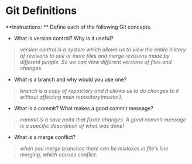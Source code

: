 # Git Definitions

**Instructions: ** Define each of the following Git concepts.

* What is version control?  Why is it useful?

>*version control is a system which allows us to view the entire history of revisions to one or more files and merge revisions made by different people. So we can view different versions of files and changes.*

* What is a branch and why would you use one?

>*branch is a copy of repository and it allows us to do changes to it without affecting main repository(master).*

* What is a commit? What makes a good commit message?

>*commit is a save point that fixate changes. A good commit message is a specific description of what was done!*

* What is a merge conflict?

>*when you merge branches there can be mistakes in file's line merging, which causes conflict.*